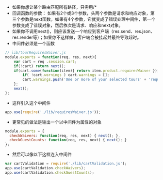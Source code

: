  - 如果你想让某个路由匹配所有路径，只需用/*
 - 回调函数的参数：
    如果有2个或3个参数，头两个参数是请求和响应对象，第三个参数是next函数。如果有4个参数，它就变成了错误处理中间件，第一个参数变成了错误对象，然后依次是请求、响应和next对象。
 - 如果你不调用next()，则应该发送一个响应到客户端（res.send、res.json、res.render等）；如果你不这样做，客户端会被挂起并最终导致超时。
 - 中间件必须是一个函数
```javascript
// lib/tourRequiresWaiver.js
module.exports = function(req, res, next){
	var cart = req .session.cart;
	if(!cart) return next();
	if(cart.some(function(item){ return item.product.requiresWaiver })){
		if( !cart.warnings ) cart.warnings = [];
		cart.warnings.push('One or more of your selected tours' + 'requires a waiver.');
	};
	next();
};
```
 - 这样引入这个中间件
```javascript
app.use(require('./lib/requiresWaiver.js'));
```
 - 更常见的做法是输出一个以中间件为属性的对象
```javascript
module.exports = {
  checkWaivers: function(req, res, next) { next(); },
  checkGuestCounts: function(req, res, next) { next(); }
};
```
 - 然后可以像以下这样连入中间件
```javascript
var cartValidation = require('./lib/cartValidation.js');
app.use(cartValidation.checkWaivers);
app.use(cartValidation.checkGuestCounts);
```


